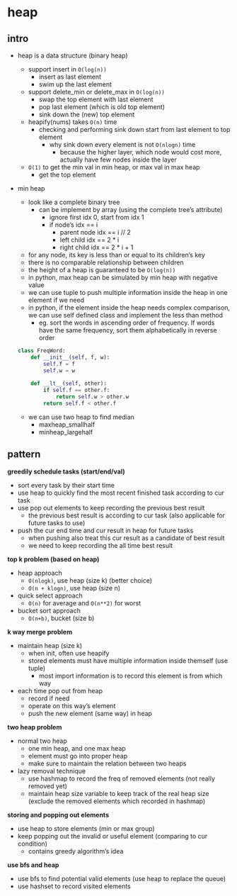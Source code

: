 # heap

## intro

- heap is a data structure (binary heap)
    - support insert in `O(log(n))`
        - insert as last element
        - swim up the last element
    - support delete_min or delete_max in `O(log(n))`
        - swap the top element with last element
        - pop last element (which is old top element)
        - sink down the (new) top element
    - heapify(nums) takes `O(n)` time
        - checking and performing sink down start from last element to top element
            - why sink down every element is not `O(nlogn)` time
                - because the higher layer, which node would cost more, actually have few nodes inside the layer
    - `O(1)` to get the min val in min heap, or max val in max heap
        - get the top element
- min heap
    - look like a complete binary tree
        - can be implement by array (using the complete tree’s attribute)
            - ignore first idx 0, start from idx 1
            - if node’s idx == i
                - parent node idx == i // 2
                - left child idx == 2 * i
                - right child idx == 2 * i + 1
    - for any node, its key is less than or equal to its children’s key
    - there is no comparable relationship between children
    - the height of a heap is guaranteed to be `O(log(n))`
    - in python, max heap can be simulated by min heap with negative value
    - we can use tuple to push multiple information inside the heap in one element if we need
    - in python, if the element inside the heap needs complex comparison, we can use self defined class and implement the less than method
        - eg. sort the words in ascending order of frequency. If words have the same frequency, sort them alphabetically in reverse order
    
    ```python
    class FreqWord:
        def __init__(self, f, w):
            self.f = f
            self.w = w
        
        def __lt__(self, other):
            if self.f == other.f:
                return self.w > other.w
            return self.f < other.f
    ```
    
    - we can use two heap to find median
        - maxheap_smallhalf
        - minheap_largehalf

## pattern

**greedily schedule tasks (start/end/val)**

- sort every task by their start time
- use heap to quickly find the most recent finished task according to cur task
- use pop out elements to keep recording the previous best result
  - the previous best result is according to cur task (also applicable for future tasks to use)
- push the cur end time and cur result in heap for future tasks
  - when pushing also treat this cur result as a candidate of best result
  - we need to keep recording the all time best result

**top k problem (based on heap)**

- heap approach
    - `O(nlogk)`, use heap (size k) (better choice)
    - `O(n + klogn)`, use heap (size n)
- quick select approach
    - `O(n)` for average and `O(n**2)` for worst
- bucket sort approach
    - `O(n+b)`, bucket (size b)

**k way merge problem**

- maintain heap (size k)
    - when init, often use heapify
    - stored elements must have multiple information inside themself (use tuple)
        - most import information is to record this element is from which way
- each time pop out from heap
    - record if need
    - operate on this way’s element
    - push the new element (same way) in heap

**two heap problem**

- normal two heap
  - one min heap, and one max heap
  - element must go into proper heap
  - make sure to maintain the relation between two heaps
- lazy removal technique
    - use hashmap to record the freq of removed elements (not really removed yet)
    - maintain heap size variable to keep track of the real heap size (exclude the removed elements which recorded in hashmap)

**storing and popping out elements**

- use heap to store elements (min or max group)
- keep popping out the invalid or useful element (comparing to cur condition)
    - contains greedy algorithm’s idea

**use bfs and heap**

- use bfs to find potential valid elements (use heap to replace the queue)
- use hashset to record visited elements